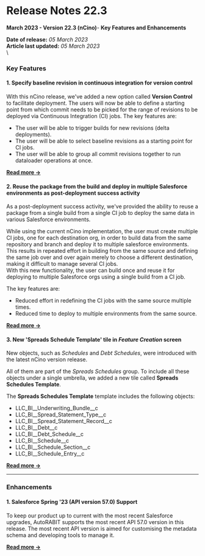 # Release Notes 22.3

**March 2023 - Version 22.3 (nCino)**- **Key Features and Enhancements**

**Date of release:** _05 March 2023_\
**Article last updated:** _05 March 2023_\
\


### Key Features <a href="#key-features" id="key-features"></a>

#### 1. Specify baseline revision in continuous integration for version control <a href="#1-specify-baseline-revision-in-continuous-integration-for-version-control" id="1-specify-baseline-revision-in-continuous-integration-for-version-control"></a>

With this nCino release, we've added a new option called **Version Control** to facilitate deployment. The users will now be able to define a starting point from which commit needs to be picked for the range of revisions to be deployed via Continuous Integration (CI) jobs. The key features are:

* The user will be able to trigger builds for new revisions (delta deployments).
* The user will be able to select baseline revisions as a starting point for CI jobs.
* The user will be able to group all commit revisions together to run dataloader operations at once.

[**Read more →**](../../../product-guides/arm/arm-features/ncino/feature-ci-jobs/running-a-ci-job.md)

#### 2. Reuse the package from the build and deploy in multiple Salesforce environments as post-deployment success activity <a href="#2-reuse-the-package-from-the-build-and-deploy-in-multiple-salesforce-environments-as-postdeployment" id="2-reuse-the-package-from-the-build-and-deploy-in-multiple-salesforce-environments-as-postdeployment"></a>

As a post-deployment success activity, we've provided the ability to reuse a package from a single build from a single CI job to deploy the same data in various Salesforce environments.

While using the current nCino implementation, the user must create multiple CI jobs, one for each destination org, in order to build data from the same repository and branch and deploy it to multiple salesforce environments. This results in repeated effort in building from the same source and defining the same job over and over again merely to choose a different destination, making it difficult to manage several CI jobs.\
With this new functionality, the user can build once and reuse it for deploying to multiple Salesforce orgs using a single build from a CI job.

The key features are:

* Reduced effort in redefining the CI jobs with the same source multiple times.
* Reduced time to deploy to multiple environments from the same source.

[**Read more →**](../../../product-guides/arm/arm-features/ncino/feature-ci-jobs/running-a-ci-job.md)

#### 3. New 'Spreads Schedule Template' tile in _Feature Creation_ screen <a href="#3-new-spreads-schedule-template-tile-in-feature-creation-screen" id="3-new-spreads-schedule-template-tile-in-feature-creation-screen"></a>

New objects, such as _Schedules_ and _Debt Schedules_, were introduced with the latest nCino version release.

All of them are part of the _Spreads Schedules_ group. To include all these objects under a single umbrella, we added a new tile called **Spreads Schedules Template**.

The **Spreads Schedules Template** template includes the following objects:

* LLC\_BI\_\_Underwriting\_Bundle\_\_c
* LLC\_BI\_\_Spread\_Statement\_Type\_\_c
* LLC\_BI\_\_Spread\_Statement\_Record\_\_c
* LLC\_BI\_\_Debt\_\_c
* LLC\_BI\_\_Debt\_Schedule\_\_c
* LLC\_BI\_\_Schedule\_\_c
* LLC\_BI\_\_Schedule\_Section\_\_c
* LLC\_BI\_\_Schedule\_Entry\_\_c

[**Read more →**](../../../product-guides/arm/arm-features/ncino/feature-migration/create-a-feature-migration-template.md)

***

### Enhancements <a href="#enhancements" id="enhancements"></a>

#### 1. Salesforce Spring '23 (API version 57.0) Support <a href="#1-salesforce-spring-23-api-version-570-support" id="1-salesforce-spring-23-api-version-570-support"></a>

To keep our product up to current with the most recent Salesforce upgrades, AutoRABIT supports the most recent API 57.0 version in this release. The most recent API version is aimed for customising the metadata schema and developing tools to manage it.

[**Read more →**](../../../product-guides/arm/arm-administration/user-management/salesforce-api-version.md)
